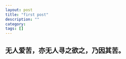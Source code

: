 ```yaml
---
layout: post
title: "first post"
description: ""
category: 
tags: []
---
```

## 无人爱苦，亦无人寻之欲之，乃因其苦。